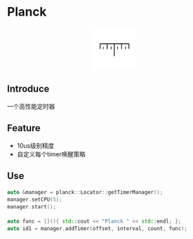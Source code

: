 <!--
 * @Description: 
 * @Author: lize
 * @Date: 2024-08-19
 * @LastEditors: lize
-->

# Planck

<div style="text-align: center;">
    <img src="asset//ruler.svg" alt="Planck" width="100" height="100">
</div>


## Introduce

一个高性能定时器

## Feature

+ 10us级别精度
+ 自定义每个timer唤醒策略


## Use

```c++
auto &manager = planck::Locator::getTimerManager();
manager.setCPU(5);
manager.start();

auto func = [](){ std::cout << "Planck " << std::endl; };
auto id1 = manager.addTimer(offset, interval, count, func);

```